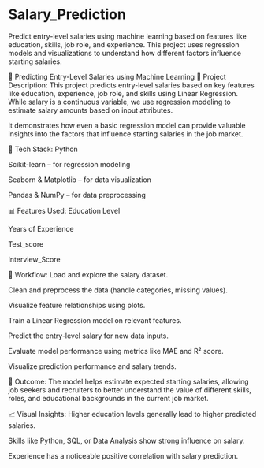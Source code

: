 # Salary_Prediction
Predict entry-level salaries using machine learning based on features like education, skills, job role, and experience. This project uses regression models and visualizations to understand how different factors influence starting salaries.

💼 Predicting Entry-Level Salaries using Machine Learning
📝 Project Description:
This project predicts entry-level salaries based on key features like education, experience, job role, and skills using Linear Regression. While salary is a continuous variable, we use regression modeling to estimate salary amounts based on input attributes.

It demonstrates how even a basic regression model can provide valuable insights into the factors that influence starting salaries in the job market.

🧠 Tech Stack:
Python

Scikit-learn – for regression modeling

Seaborn & Matplotlib – for data visualization

Pandas & NumPy – for data preprocessing

📊 Features Used:
Education Level

Years of Experience

Test_score

Interview_Score

🔁 Workflow:
Load and explore the salary dataset.

Clean and preprocess the data (handle categories, missing values).

Visualize feature relationships using plots.

Train a Linear Regression model on relevant features.

Predict the entry-level salary for new data inputs.

Evaluate model performance using metrics like MAE and R² score.

Visualize prediction performance and salary trends.

🎯 Outcome:
The model helps estimate expected starting salaries, allowing job seekers and recruiters to better understand the value of different skills, roles, and educational backgrounds in the current job market.

📈 Visual Insights:
Higher education levels generally lead to higher predicted salaries.

Skills like Python, SQL, or Data Analysis show strong influence on salary.

Experience has a noticeable positive correlation with salary prediction.
